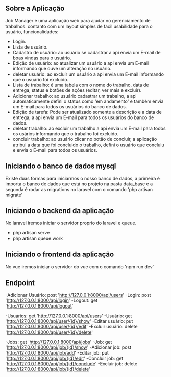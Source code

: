 ## Sobre a Aplicação

Job Manager é uma aplicação web para ajudar no gerenciamento de trabalhos. contanto com um layout simples de facil usabilidade para o usuário, funcionalidades:

- Login.
- Lista de usuário.
- Cadastro de usuário: ao usuário se cadastrar a api envia um E-mail de boas vindas para o usuário.
- Edição de usuário: ao atualizar um usuário a api envia um E-mail informando que ouve um alteração no usuário.
- deletar usuário: ao excluir um usuário a api envia um E-mail informando que o usuário foi excluido.
- Lista de trabalho: é uma tabela com o nome do trabalho, data de entrega, status e botões de ações (editar, ver mais e excluir).
- Adicionar trabalho: ao usuário cadastrar um trabalho, a api automaticamente defini o status como 'em andamento' e também envia um E-mail para todos os usuários do banco de dados.
- Edição de tarefa: Pode ser atualizado somente a descrição e a data de entrega, a api envia um E-mail para todos os usuários do banco de dados. 
- deletar trabalho: ao excluir um trabalho a api envia um E-mail para todos os usários informando que o trabalho foi excluido.
- concluir trabalho: ao usuário clicar no botão de concluir, a aplicação atribui a data que foi concluido o trabalho, defini o usuário que concluiu e envia o E-mail para todos os usuários.

## Iniciando o banco de dados mysql
Existe duas formas para iniciarmos o nosso banco de dados, a primeira é importa o banco de dados que está no projeto na pasta data_base e a segunda é rodar as migrations no laravel com o comando 'php artisan migrate'

## Iniciando o backend da aplicação
No laravel iremos iniciar o servidor proprio do laravel e queue.
- php artisan serve
- php artisan queue:work

## Iniciando o frontend da aplicação

No vue iremos iniciar o servidor do vue com o comando 'npm run dev'

## Endpoint

-Adicionar Usuário: post 'http://127.0.0.1:8000/api/users'
-Login: post 'http://127.0.0.1:8000/api/login'
-Logout: get 'http://127.0.0.1:8000/api/logout'

-Usuários: get 'http://127.0.0.1:8000/api/users'
-Usuário: get 'http://127.0.0.1:8000/api/user/{id}/show'
-Editar usuário: put 'http://127.0.0.1:8000/api/user/{id}/edit'
-Excluir usuário: delete 'http://127.0.0.1:8000/api/user/{id}/delete'

-Jobs: get 'http://127.0.0.1:8000/api/jobs'
-Job: get 'http://127.0.0.1:8000/api/job/{id}/show'
-Adicionar job: post 'http://127.0.0.1:8000/api/job/add'
-Editar job: put 'http://127.0.0.1:8000/api/job/{id}/edit'
-Concluir job: get 'http://127.0.0.1:8000/api/job/{id}/conclude'
-Excluir job: delete 'http://127.0.0.1:8000/api/job/{id}/delete'
